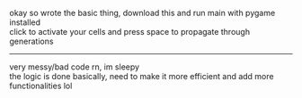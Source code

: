 okay so wrote the basic thing, download this and run main with pygame installed <br>
click to activate your cells and press space to propagate through generations<br>
<hr>
very messy/bad code rn, im sleepy<br>
the logic is done basically, need to make it more efficient and add more functionalities lol
<br>